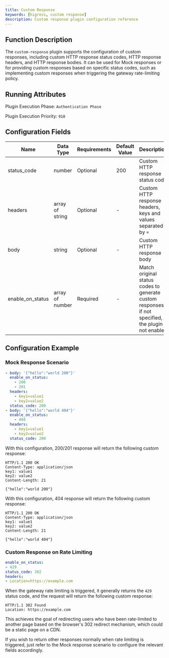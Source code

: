 ```yaml
---
title: Custom Response
keywords: [higress, custom response]
description: Custom response plugin configuration reference
---
```

## Function Description
The `custom-response` plugin supports the configuration of custom responses, including custom HTTP response status codes, HTTP response headers, and HTTP response bodies. It can be used for Mock responses or for providing custom responses based on specific status codes, such as implementing custom responses when triggering the gateway rate-limiting policy.

## Running Attributes
Plugin Execution Phase: `Authentication Phase`

Plugin Execution Priority: `910`

## Configuration Fields
| Name | Data Type | Requirements | Default Value | Description                                                                                        |
| -------- | -------- | -------- | -------- |----------------------------------------------------------------------------------------------------|
|  status_code    |  number     |  Optional      |   200  | Custom HTTP response status code                                                                   |
|  headers     |  array of string      |  Optional     |   -  | Custom HTTP response headers, keys and values separated by `=`                                     |
|  body      |  string    |  Optional     |   -   | Custom HTTP response body                                                                          |
|  enable_on_status   |  array of number    |   Required     |  -  | Match original status codes to generate custom responses; if not specified, the plugin not enabled |

## Configuration Example
### Mock Response Scenario
```yaml
- body: '{"hello":"world 200"}'
  enable_on_status:
    - 200
    - 201
  headers:
    - key1=value1
    - key2=value2
  status_code: 200
- body: '{"hello":"world 404"}'
  enable_on_status:
    - 404
  headers:
    - key1=value1
    - key2=value2
  status_code: 200
```
With this configuration, 200/201 response will return the following custom response:
```text
HTTP/1.1 200 OK
Content-Type: application/json
key1: value1
key2: value2
Content-Length: 21

{"hello":"world 200"}
```
With this configuration, 404 response will return the following custom response:
```text
HTTP/1.1 200 OK
Content-Type: application/json
key1: value1
key2: value2
Content-Length: 21

{"hello":"world 404"}
```
### Custom Response on Rate Limiting
```yaml
enable_on_status:
- 429
status_code: 302
headers:
- Location=https://example.com
```
When the gateway rate limiting is triggered, it generally returns the `429` status code, and the request will return the following custom response:
```text
HTTP/1.1 302 Found
Location: https://example.com
```
This achieves the goal of redirecting users who have been rate-limited to another page based on the browser's 302 redirect mechanism, which could be a static page on a CDN.

If you wish to return other responses normally when rate limiting is triggered, just refer to the Mock response scenario to configure the relevant fields accordingly.

